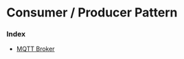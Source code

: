 # Consumer / Producer Pattern 

### Index 

- [MQTT Broker](https://github.com/keepinmindsh/lines_edu/blob/main/architecture/MQTT_BROKER.md)